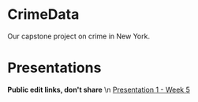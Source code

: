 # CrimeData
Our capstone project on crime in New York.

# Presentations 
**Public edit links, don't share** \n
[Presentation 1 - Week 5](https://docs.google.com/presentation/d/1hUwLIRte8siHRpevkD6ktn2SNoq6UMRGOCd7ApWvfk8/edit?usp=sharing)
